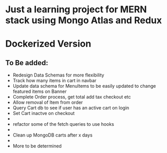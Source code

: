 # Just a learning project for MERN stack using Mongo Atlas and Redux
# Dockerized Version
## To Be added:
- Redesign Data Schemas for more flexibility
- Track how many items in cart in navbar
- Update data schema for MenuItems to be easily updated to change featured items on Banner
- Complete Order process, get total add tax checkout etc
- Allow removal of Item from order
- Query Cart db to see if user has an active cart on login
- Set Cart inactve on checkout
-
- refactor some of the fetch queries to use hooks
-
- Clean up MongoDB carts after x days
-
- More to be determined

